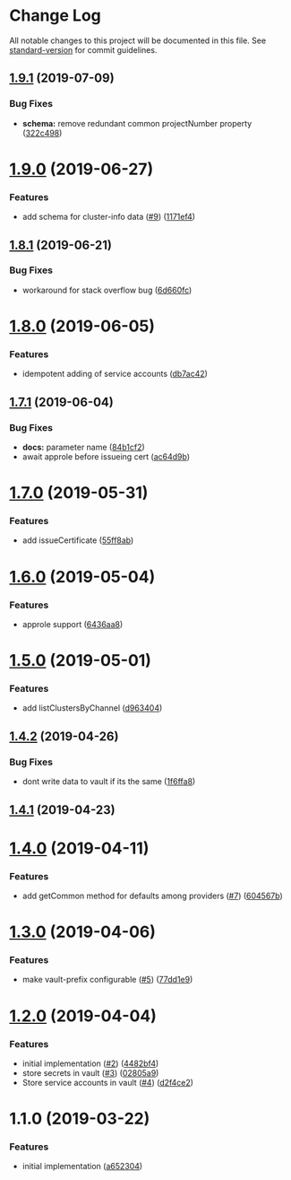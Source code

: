 # Change Log

All notable changes to this project will be documented in this file. See [standard-version](https://github.com/conventional-changelog/standard-version) for commit guidelines.

## [1.9.1](https://github.com/npm-wharf/cluster-info-client/compare/v1.9.0...v1.9.1) (2019-07-09)


### Bug Fixes

* **schema:** remove redundant common projectNumber property ([322c498](https://github.com/npm-wharf/cluster-info-client/commit/322c498))



# [1.9.0](https://github.com/npm-wharf/cluster-info-client/compare/v1.8.1...v1.9.0) (2019-06-27)


### Features

* add schema for cluster-info data ([#9](https://github.com/npm-wharf/cluster-info-client/issues/9)) ([1171ef4](https://github.com/npm-wharf/cluster-info-client/commit/1171ef4))



## [1.8.1](https://github.com/npm-wharf/cluster-info-client/compare/v1.8.0...v1.8.1) (2019-06-21)


### Bug Fixes

* workaround for stack overflow bug ([6d660fc](https://github.com/npm-wharf/cluster-info-client/commit/6d660fc))



# [1.8.0](https://github.com/npm-wharf/cluster-info-client/compare/v1.7.1...v1.8.0) (2019-06-05)


### Features

* idempotent adding of service accounts ([db7ac42](https://github.com/npm-wharf/cluster-info-client/commit/db7ac42))



## [1.7.1](https://github.com/npm-wharf/cluster-info-client/compare/v1.7.0...v1.7.1) (2019-06-04)


### Bug Fixes

* **docs:** parameter name ([84b1cf2](https://github.com/npm-wharf/cluster-info-client/commit/84b1cf2))
* await approle before issueing cert ([ac64d9b](https://github.com/npm-wharf/cluster-info-client/commit/ac64d9b))



# [1.7.0](https://github.com/npm-wharf/cluster-info-client/compare/v1.6.0...v1.7.0) (2019-05-31)


### Features

* add issueCertificate ([55ff8ab](https://github.com/npm-wharf/cluster-info-client/commit/55ff8ab))



# [1.6.0](https://github.com/npm-wharf/cluster-info-client/compare/v1.5.0...v1.6.0) (2019-05-04)


### Features

* approle support ([6436aa8](https://github.com/npm-wharf/cluster-info-client/commit/6436aa8))



# [1.5.0](https://github.com/npm-wharf/cluster-info-client/compare/v1.4.2...v1.5.0) (2019-05-01)


### Features

* add listClustersByChannel ([d963404](https://github.com/npm-wharf/cluster-info-client/commit/d963404))



## [1.4.2](https://github.com/npm-wharf/cluster-info-client/compare/v1.4.1...v1.4.2) (2019-04-26)


### Bug Fixes

* dont write data to vault if its the same ([1f6ffa8](https://github.com/npm-wharf/cluster-info-client/commit/1f6ffa8))



## [1.4.1](https://github.com/npm-wharf/cluster-info-client/compare/v1.4.0...v1.4.1) (2019-04-23)



# [1.4.0](https://github.com/npm-wharf/cluster-info-client/compare/v1.3.0...v1.4.0) (2019-04-11)


### Features

* add getCommon method for defaults among providers ([#7](https://github.com/npm-wharf/cluster-info-client/issues/7)) ([604567b](https://github.com/npm-wharf/cluster-info-client/commit/604567b))



# [1.3.0](https://github.com/npm-wharf/cluster-info-client/compare/v1.2.0...v1.3.0) (2019-04-06)


### Features

* make vault-prefix configurable ([#5](https://github.com/npm-wharf/cluster-info-client/issues/5)) ([77dd1e9](https://github.com/npm-wharf/cluster-info-client/commit/77dd1e9))



# [1.2.0](https://github.com/npm-wharf/cluster-info-client/compare/v1.1.0...v1.2.0) (2019-04-04)


### Features

* initial implementation ([#2](https://github.com/npm-wharf/cluster-info-client/issues/2)) ([4482bf4](https://github.com/npm-wharf/cluster-info-client/commit/4482bf4))
* store secrets in vault ([#3](https://github.com/npm-wharf/cluster-info-client/issues/3)) ([02805a9](https://github.com/npm-wharf/cluster-info-client/commit/02805a9))
* Store service accounts in vault ([#4](https://github.com/npm-wharf/cluster-info-client/issues/4)) ([d2f4ce2](https://github.com/npm-wharf/cluster-info-client/commit/d2f4ce2))



# 1.1.0 (2019-03-22)


### Features

* initial implementation ([a652304](https://github.com/npm-wharf/cluster-info-client/commit/a652304))

